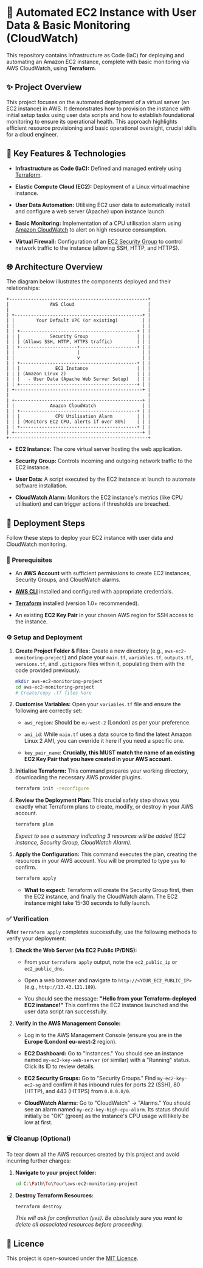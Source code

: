 # 🚀 Automated EC2 Instance with User Data & Basic Monitoring (CloudWatch)

This repository contains Infrastructure as Code (IaC) for deploying and automating an Amazon EC2 instance, complete with basic monitoring via AWS CloudWatch, using **Terraform**.

## ✨ Project Overview

This project focuses on the automated deployment of a virtual server (an EC2 instance) in AWS. It demonstrates how to provision the instance with initial setup tasks using user data scripts and how to establish foundational monitoring to ensure its operational health. This approach highlights efficient resource provisioning and basic operational oversight, crucial skills for a cloud engineer.

## 🌟 Key Features & Technologies

* **Infrastructure as Code (IaC):** Defined and managed entirely using [Terraform](https://www.terraform.io/).

* **Elastic Compute Cloud (EC2):** Deployment of a Linux virtual machine instance.

* **User Data Automation:** Utilising EC2 user data to automatically install and configure a web server (Apache) upon instance launch.

* **Basic Monitoring:** Implementation of a CPU utilisation alarm using [Amazon CloudWatch](https://aws.amazon.com/cloudwatch/) to alert on high resource consumption.

* **Virtual Firewall:** Configuration of an [EC2 Security Group](https://docs.aws.amazon.com/AWSEC2/latest/UserGuide/using-network-security.html) to control network traffic to the instance (allowing SSH, HTTP, and HTTPS).

## 🌐 Architecture Overview

The diagram below illustrates the components deployed and their relationships:

```text
+---------------------------------------------------+
|               AWS Cloud                           |
|                                                   |
| +-----------------------------------------------+ |
| |        Your Default VPC (or existing)         | |
| |                                               | |
| | +-------------------------------------------+ | |
| | |           Security Group                  | | |
| | | (Allows SSH, HTTP, HTTPS traffic)         | | |
| | +---------------------+---------------------+ | |
| |                       |                       | |
| |                       v                       | |
| | +-------------------------------------------+ | |
| | |             EC2 Instance                  | | |
| | | (Amazon Linux 2)                          | | |
| | |   - User Data (Apache Web Server Setup)   | | |
| | +-------------------------------------------+ | |
| +-----------------------------------------------+ |
|                                                   |
| +-----------------------------------------------+ |
| |             Amazon CloudWatch                 | |
| | +-------------------------------------------+ | |
| | |             CPU Utilisation Alarm         | | |
| | | (Monitors EC2 CPU, alerts if over 80%)    | | |
| | +-------------------------------------------+ | |
| +-----------------------------------------------+ |
+---------------------------------------------------+
```

* **EC2 Instance:** The core virtual server hosting the web application.

* **Security Group:** Controls incoming and outgoing network traffic to the EC2 instance.

* **User Data:** A script executed by the EC2 instance at launch to automate software installation.

* **CloudWatch Alarm:** Monitors the EC2 instance's metrics (like CPU utilisation) and can trigger actions if thresholds are breached.

## 🚀 Deployment Steps

Follow these steps to deploy your EC2 instance with user data and CloudWatch monitoring.

### 🔧 Prerequisites

* An **AWS Account** with sufficient permissions to create EC2 instances, Security Groups, and CloudWatch alarms.

* [**AWS CLI**](https://aws.amazon.com/cli/) installed and configured with appropriate credentials.

* [**Terraform**](https://www.terraform.io/downloads.html) installed (version 1.0+ recommended).

* An existing **EC2 Key Pair** in your chosen AWS region for SSH access to the instance.

### ⚙️ Setup and Deployment

1. **Create Project Folder & Files:**
   Create a new directory (e.g., `aws-ec2-monitoring-project`) and place your `main.tf`, `variables.tf`, `outputs.tf`, `versions.tf`, and `.gitignore` files within it, populating them with the code provided previously.

   ```bash
   mkdir aws-ec2-monitoring-project
   cd aws-ec2-monitoring-project
   # Create/copy .tf files here
   ```

2. **Customise Variables:**
   Open your `variables.tf` file and ensure the following are correctly set:

   * `aws_region`: Should be `eu-west-2` (London) as per your preference.

   * `ami_id`: While `main.tf` uses a data source to find the latest Amazon Linux 2 AMI, you can override it here if you need a specific one.

   * `key_pair_name`: **Crucially, this MUST match the name of an existing EC2 Key Pair that you have created in your AWS account.**

3. **Initialise Terraform:**
   This command prepares your working directory, downloading the necessary AWS provider plugins.

   ```bash
   terraform init -reconfigure
   ```

4. **Review the Deployment Plan:**
   This crucial safety step shows you exactly what Terraform plans to create, modify, or destroy in your AWS account.

   ```bash
   terraform plan
   ```

   *Expect to see a summary indicating 3 resources will be added (EC2 instance, Security Group, CloudWatch Alarm).*

5. **Apply the Configuration:**
   This command executes the plan, creating the resources in your AWS account. You will be prompted to type `yes` to confirm.

   ```bash
   terraform apply
   ```

   * **What to expect:** Terraform will create the Security Group first, then the EC2 instance, and finally the CloudWatch alarm. The EC2 instance might take 15-30 seconds to fully launch.

### ✅ Verification

After `terraform apply` completes successfully, use the following methods to verify your deployment:

1. **Check the Web Server (via EC2 Public IP/DNS):**

   * From your `terraform apply` output, note the `ec2_public_ip` or `ec2_public_dns`.

   * Open a web browser and navigate to `http://<YOUR_EC2_PUBLIC_IP>` (e.g., `http://13.43.121.189`).

   * You should see the message: **"Hello from your Terraform-deployed EC2 instance!"** This confirms the EC2 instance launched and the user data script ran successfully.

2. **Verify in the AWS Management Console:**

   * Log in to the AWS Management Console (ensure you are in the **Europe (London) eu-west-2** region).

   * **EC2 Dashboard:** Go to "Instances." You should see an instance named `my-ec2-key-web-server` (or similar) with a "Running" status. Click its ID to review details.

   * **EC2 Security Groups:** Go to "Security Groups." Find `my-ec2-key-ec2-sg` and confirm it has inbound rules for ports 22 (SSH), 80 (HTTP), and 443 (HTTPS) from `0.0.0.0/0`.

   * **CloudWatch Alarms:** Go to "CloudWatch" -> "Alarms." You should see an alarm named `my-ec2-key-high-cpu-alarm`. Its status should initially be "OK" (green) as the instance's CPU usage will likely be low at first.

### 🗑️ Cleanup (Optional)

To tear down all the AWS resources created by this project and avoid incurring further charges:

1. **Navigate to your project folder:**

   ```bash
   cd C:\Path\To\Your\aws-ec2-monitoring-project
   ```

2. **Destroy Terraform Resources:**

   ```bash
   terraform destroy
   ```

   *This will ask for confirmation (`yes`). Be absolutely sure you want to delete all associated resources before proceeding.*


## 📄 Licence

This project is open-sourced under the [MIT Licence](LICENSE).